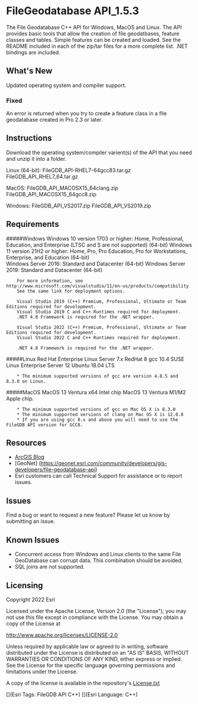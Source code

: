 # FileGeodatabase API_1.5.3
The File Geodatabase C++ API for Windows, MacOS and Linux. The API provides basic tools that allow the creation of file geodatbases, feature classes and tables. Simple features can be created and loaded. See the README included in each of the zip/tar files for a more complete list. .NET bindings are included.

## What's New
Updated operating system and compiler support.

### Fixed 
An error is returned when you try to create a feature class in a file geodatabase created in Pro 2.3 or later.

## Instructions
Download the operating system/compiler varient(s) of the API that you need and unzip it into a folder.

Linux (64-bit):
        FileGDB_API-RHEL7-64gcc83.tar.gz
        FileGDB_API_RHEL7_64.tar.gz

MacOS:
        FileGDB_API_MACOSX15_64clang.zip
        FileGDB_API_MACOSX15_64gcc8.zip

Windows:
        FileGDB_API_VS2017.zip
        FileGDB_API_VS2019.zip

## Requirements

#####Windows
        Windows 10 version 1703 or higher: Home, Professional, Education, and Enterprise (LTSC and S are not supported) (64-bit)
        Windows 11 version 21H2 or higher: Home, Pro, Pro Education, Pro for Workstations, Enterprise, and Education (64-bit)		
        Windows Server 2016: Standard and Datacenter (64-bit)
		Windows Server 2019: Standard and Datacenter (64-bit)
		
        For more information, see http://www.microsoft.com/visualstudio/11/en-us/products/compatibility
        See the same link for deployment options.
		
        Visual Studio 2019 (C++) Premium, Professional, Ultimate or Team Editions required for development.
        Visual Studio 2019 C and C++ Runtimes required for deployment.
        .NET 4.8 Framework is required for the .NET wrapper.
		
        Visual Studio 2022 (C++) Premium, Professional, Ultimate or Team Editions required for development.
        Visual Studio 2022 C and C++ Runtimes required for deployment.
        
		.NET 4.8 Framework is required for the .NET wrapper.
		 
#####Linux
        Red Hat Enterprise Linux Server 7.x
        RedHat 8 gcc 10.4
        SUSE Linux Enterprise Server 12
        Ubuntu 18.04 LTS
	
        * The minimum supported versions of gcc are version 4.8.5 and 8.3.0 on Linux.
		
#####MacOS
        MacOS 13 Ventura x64 Intel chip
        MacOS 13 Ventura M1/M2 Apple chip.
		
        * The minimum supported versions of gcc on Mac OS X is 8.3.0
        * The minimum supported versions of clang on Mac OS X is 12.0.0
		* If you are using gcc 8.x and above you will need to use the FileGDB API version for GCC8.

## Resources
* [ArcGIS Blog](http://blogs.esri.com/esri/arcgis/)
* [GeoNet] (https://geonet.esri.com/community/developers/gis-developers/file-geodatabase-api)
* Esri customers can call Technical Support for assistance or to report issues.

## Issues

Find a bug or want to request a new feature?  Please let us know by submitting an issue.

##  Known Issues 
* Concurrent access from Windows and Linux clients to the same File GeoDatabase can corrupt data. This combination should be avoided.
* SQL joins are not supported.


## Licensing
Copyright 2022 Esri

Licensed under the Apache License, Version 2.0 (the "License");
you may not use this file except in compliance with the License.
You may obtain a copy of the License at

   http://www.apache.org/licenses/LICENSE-2.0

Unless required by applicable law or agreed to in writing, software
distributed under the License is distributed on an "AS IS" BASIS,
WITHOUT WARRANTIES OR CONDITIONS OF ANY KIND, either express or implied.
See the License for the specific language governing permissions and
limitations under the License.

A copy of the license is available in the repository's [License.txt](License.txt)

[](Esri Tags: FileGDB API C++)
[](Esri Language: C++)​
